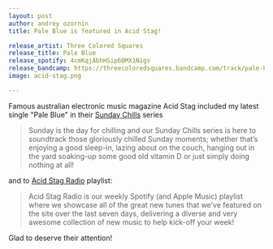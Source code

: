 ```yaml
---
layout: post
author: andrey ozornin
title: Pale Blue is featured in Acid Stag!

release_artist: Three Colored Squares
release_title: Pale Blue
release_spotify: 4cmKqjAbhHSip6OMX1Nigs
release_bandcamp: https://threecoloredsquares.bandcamp.com/track/pale-blue
image: acid-stag.png

---
```


Famous australian electronic music magazine Acid Stag included my latest single "Pale Blue" in their [Sunday Chills](https://acidstag.com/2021/11/sunday-chills-47-2/) series

> Sunday is the day for chilling and our Sunday Chills series is here to soundtrack those gloriously chilled Sunday moments; whether that’s enjoying a good sleep-in, lazing about on the couch, hanging out in the yard soaking-up some good old vitamin D or just simply doing nothing at all!

and to [Acid Stag Radio](https://acidstag.com/2021/11/acid-stag-radio-main/) playlist:

> Acid Stag Radio is our weekly Spotify (and Apple Music) playlist where we showcase all of the great new tunes that we’ve featured on the site over the last seven days, delivering a diverse and very awesome collection of new music to help kick-off your week!

Glad to deserve their attention!
